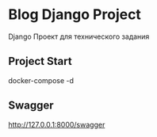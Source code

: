 # Blog Django Project

Django Проект для технического задания

## Project Start

docker-compose -d

## Swagger
http://127.0.0.1:8000/swagger

